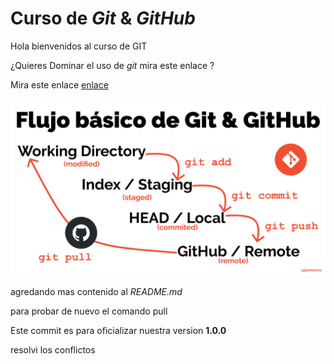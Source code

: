 # Curso de _Git_ & _GitHub_

Hola bienvenidos al curso de GIT

¿Quieres Dominar el uso de _git_ mira este enlace ? 

Mira este enlace [enlace](https://jonmircha.com/git)

![Flujo de git](git-flow.png)

agredando mas contenido al _README.md_ 

para probar de nuevo el comando pull

Este commit es para oficializar nuestra version **1.0.0**

resolvi los conflictos
